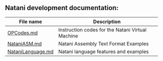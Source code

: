 ## Natani development documentation:

| File name                                                                                       | Description                                      |
| ----------------------------------------------------------------------------------------------- | ------------------------------------------------ |
| [OPCodes.md](https://github.com/NataniLang/DevelopmentDocs/blob/main/OPCodes.md)                | Instruction codes for the Natani Virtual Machine |
| [NataniASM.md](https://github.com/NataniLang/DevelopmentDocs/blob/main/NataniASM.md)            | Natani Assembly Text Format Examples             |
| [NataniLanguage.md](https://github.com/NataniLang/DevelopmentDocs/blob/main/NataniLanguage.md)  | Natani language features and examples            |
